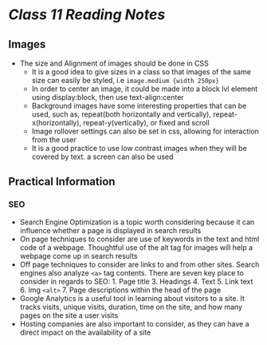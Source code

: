 # *Class 11 Reading Notes*

## Images

- The size and Alignment of images should be done in CSS
  - It is a good idea to give sizes in a class so that images of the same size can easily be styled, i.e `image.medium {width 250px}`
  - In order to center an image, it could be made into a block lvl element using display:block, then use text-align:center
  - Background images have some interesting properties that can be used, such as, repeat(both horizontally and vertically), repeat-x(horizontally), repeat-y(vertically), or fixed and scroll
  - Image rollover settings can also be set in css, allowing for interaction from the user
  - It is a good practice to use low contrast images when they will be covered by text. a screen can also be used

## Practical Information

### SEO

- Search Engine Optimization is a topic worth considering because it can influence whether a page is displayed in search results
- On page techniques to consider are use of keywords in the text and html code of a webpage. Thoughtful use of the alt tag for images will help a webpage come up in search results
- Off page techniques to consider are links to and from other sites. Search engines also analyze `<a>` tag contents.
  There are seven key place to consider in regards to SEO:
      1. Page title
      3. Headings
      4. Text
      5. Link text
      6. Img `<alt>`
      7. Page descriptions within the head of the page
- Google Analytics is a useful tool in learning about visitors to a site. It tracks visits, unique visits, duration, time on the site, and how many pages on the site a user visits
- Hosting companies are also important to consider, as they can have a direct impact on the availability of a site
